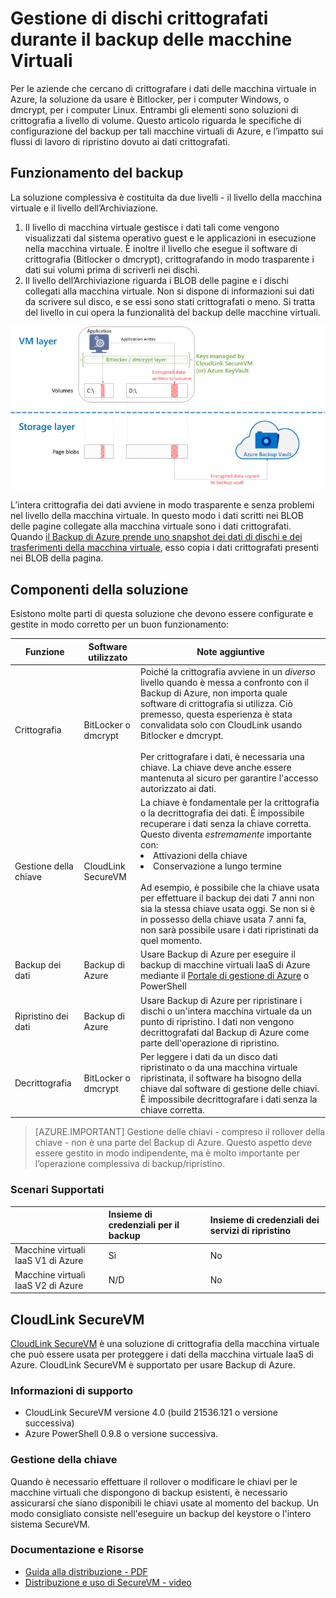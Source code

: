 <properties
   pageTitle="Backup di Azure - Backup di macchine virtuali IaaS di Azure con dischi crittografati | Microsoft Azure"
   description="Informazioni su come Backup di Azure gestisce i dati crittografati mediante BitLocker o dmcrypt durante il backup delle macchine virtuali IaaS. Questo articolo consente di prepararsi alle differenze di backup e di ripristino quando si gestiscono dischi crittografati."
   services="backup"
   documentationCenter=""
   authors="pallavijoshi"
   manager="vijayts"
   editor=""/>
<tags
   ms.service="backup"
   ms.devlang="na"
   ms.topic="article"
   ms.tgt_pltfrm="na"
   ms.workload="storage-backup-recovery"
   ms.date="07/01/2016"
   ms.author="markgal; jimpark; trinadhk"/>

# Gestione di dischi crittografati durante il backup delle macchine Virtuali

Per le aziende che cercano di crittografare i dati delle macchina virtuale in Azure, la soluzione da usare è Bitlocker, per i computer Windows, o dmcrypt, per i computer Linux. Entrambi gli elementi sono soluzioni di crittografia a livello di volume. Questo articolo riguarda le specifiche di configurazione del backup per tali macchine virtuali di Azure, e l’impatto sui flussi di lavoro di ripristino dovuto ai dati crittografati.

## Funzionamento del backup

La soluzione complessiva è costituita da due livelli - il livello della macchina virtuale e il livello dell’Archiviazione.

1. Il livello di macchina virtuale gestisce i dati tali come vengono visualizzati dal sistema operativo guest e le applicazioni in esecuzione nella macchina virtuale. È inoltre il livello che esegue il software di crittografia (Bitlocker o dmcrypt), crittografando in modo trasparente i dati sui volumi prima di scriverli nei dischi.
2. Il livello dell’Archiviazione riguarda i BLOB delle pagine e i dischi collegati alla macchina virtuale. Non si dispone di informazioni sui dati da scrivere sul disco, e se essi sono stati crittografati o meno. Si tratta del livello in cui opera la funzionalità del backup delle macchine virtuali.

![Come coesistono il backup della macchina virtuale di Azure backup e la crittografia Bitlocker](./media/backup-azure-vms-encryption/how-it-works.png)

L’intera crittografia dei dati avviene in modo trasparente e senza problemi nel livello della macchina virtuale. In questo modo i dati scritti nei BLOB delle pagine collegate alla macchina virtuale sono i dati crittografati. Quando [il Backup di Azure prende uno snapshot dei dati di dischi e dei trasferimenti della macchina virtuale](backup-azure-vms-introduction.md#how-does-azure-back-up-virtual-machines), esso copia i dati crittografati presenti nei BLOB della pagina.

## Componenti della soluzione

Esistono molte parti di questa soluzione che devono essere configurate e gestite in modo corretto per un buon funzionamento:

| Funzione | Software utilizzato | Note aggiuntive |
| -------- | ------------- | ------- |
| Crittografia | BitLocker o dmcrypt | Poiché la crittografia avviene in un *diverso* livello quando è messa a confronto con il Backup di Azure, non importa quale software di crittografia si utilizza. Ciò premesso, questa esperienza è stata convalidata solo con CloudLink usando Bitlocker e dmcrypt.<br><br> Per crittografare i dati, è necessaria una chiave. La chiave deve anche essere mantenuta al sicuro per garantire l'accesso autorizzato ai dati. |
| Gestione della chiave | CloudLink SecureVM | La chiave è fondamentale per la crittografia o la decrittografia dei dati. È impossibile recuperare i dati senza la chiave corretta. Questo diventa *estremamente* importante con:<br><li>Attivazioni della chiave<li>Conservazione a lungo termine<br><br>Ad esempio, è possibile che la chiave usata per effettuare il backup dei dati 7 anni non sia la stessa chiave usata oggi. Se non si è in possesso della chiave usata 7 anni fa, non sarà possibile usare i dati ripristinati da quel momento.|
| Backup dei dati | Backup di Azure | Usare Backup di Azure per eseguire il backup di macchine virtuali IaaS di Azure mediante il [Portale di gestione di Azure](http://manage.windowsazure.com) o PowerShell |
| Ripristino dei dati | Backup di Azure | Usare Backup di Azure per ripristinare i dischi o un'intera macchina virtuale da un punto di ripristino. I dati non vengono decrittografati dal Backup di Azure come parte dell'operazione di ripristino.|
| Decrittografia | BitLocker o dmcrypt | Per leggere i dati da un disco dati ripristinato o da una macchina virtuale ripristinata, il software ha bisogno della chiave dal software di gestione delle chiavi. È impossibile decrittografare i dati senza la chiave corretta. |

> [AZURE.IMPORTANT]  Gestione delle chiavi - compreso il rollover della chiave - non è una parte del Backup di Azure. Questo aspetto deve essere gestito in modo indipendente, ma è molto importante per l’operazione complessiva di backup/ripristino.

### Scenari Supportati


| &nbsp; | Insieme di credenziali per il backup | Insieme di credenziali dei servizi di ripristino |
| :-- | :-- | :-- |
| Macchine virtuali IaaS V1 di Azure | Sì | No |
| Macchine virtuali IaaS V2 di Azure | N/D | No |


## CloudLink SecureVM

[CloudLink SecureVM](http://www.cloudlinktech.com/choose-your-cloud/microsoft-azure/) è una soluzione di crittografia della macchina virtuale che può essere usata per proteggere i dati della macchina virtuale IaaS di Azure. CloudLink SecureVM è supportato per usare Backup di Azure.

### Informazioni di supporto

- CloudLink SecureVM versione 4.0 (build 21536.121 o versione successiva)
- Azure PowerShell 0.9.8 o versione successiva.

### Gestione della chiave

Quando è necessario effettuare il rollover o modificare le chiavi per le macchine virtuali che dispongono di backup esistenti, è necessario assicurarsi che siano disponibili le chiavi usate al momento del backup. Un modo consigliato consiste nell'eseguire un backup del keystore o l'intero sistema SecureVM.

### Documentazione e Risorse

- [Guida alla distribuzione - PDF](http://www.cloudlinktech.com/Azure/CL_SecureVM_4_0_DG_EMC_Azure_R2.pdf)
- [Distribuzione e uso di SecureVM - video](https://www.youtube.com/watch?v=8AIRe92UDNg)

<!---HONumber=AcomDC_0803_2016-->